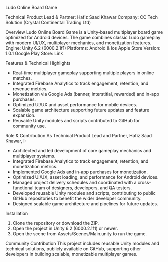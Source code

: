 Ludo Online Board Game

Technical Product Lead & Partner: Hafiz Saad Khawar 
Company: CC Tech Solution (Crystal Continental Trading Ltd)

Overview
Ludo Online Board Game is a Unity-based multiplayer board game optimized for Android devices. The game combines classic Ludo gameplay with modern UI/UX, multiplayer mechanics, and monetization features.
Engine: Unity 6.2 (6000.2.1f1) Platforms: Android & Ios Apple Store Version: 1.0.1 Google Play Store: Link

Features & Technical Highlights
* Real-time multiplayer gameplay supporting multiple players in online matches.
* Integrated Firebase Analytics to track engagement, retention, and revenue metrics.
* Monetization via Google Ads (banner, interstitial, rewarded) and in-app purchases.
* Optimized UI/UX and asset performance for mobile devices.
* Scalable game architecture supporting future updates and feature expansion.
* Reusable Unity modules and scripts contributed to GitHub for community use.

Role & Contribution
As Technical Product Lead and Partner, Hafiz Saad Khawar, I:
* Architected and led development of core gameplay mechanics and multiplayer systems.
* Integrated Firebase Analytics to track engagement, retention, and monetization metrics.
* Implemented Google Ads and in-app purchases for monetization.
* Optimized UI/UX, asset loading, and performance for Android devices.
* Managed project delivery schedules and coordinated with a cross-functional team of designers, developers, and QA testers.
* Developed reusable Unity modules and scripts, contributing to public GitHub repositories to benefit the wider developer community.
* Designed scalable game architecture and pipelines for future updates.

Installation
1. Clone the repository or download the ZIP.
2. Open the project in Unity 6.2 (6000.2.1f1) or newer.
3. Open the scene from Assets/Scenes/Main.unity to run the game.

Community Contribution
This project includes reusable Unity modules and technical solutions, publicly available on GitHub, supporting other developers in building scalable, monetizable multiplayer games.



